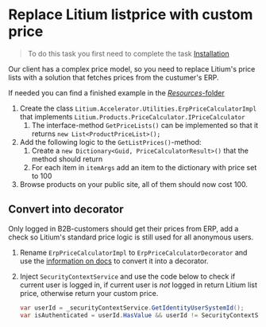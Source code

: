 # Replace Litium listprice with custom price

> To do this task you first need to complete the task [Installation](../Installation)

Our client has a complex price model, so you need to replace Litium's price lists with a solution that fetches prices from the custumer's ERP.

If needed you can find a finished example in the [_Resources_-folder](Resources/ErpPriceCalculatorDecorator.cs)

1. Create the class `Litium.Accelerator.Utilities.ErpPriceCalculatorImpl` that implements
`Litium.Products.PriceCalculator.IPriceCalculator`
    1. The interface-method `GetPriceLists()` can be implemented so that it returns `new List<ProductPriceList>();`
1. Add the following logic to the `GetListPrices()`-method:
    1. Create a `new Dictionary<Guid, PriceCalculatorResult>()` that the method should return
    1. For each item in `itemArgs` add an item to the dictionary with price set to 100
1. Browse products on your public site, all of them should now cost 100.

## Convert into decorator

Only logged in B2B-customers should get their prices from ERP, add a check so Litium's standard price logic is still used for all anonymous users.

1. Rename `ErpPriceCalculatorImpl` to `ErpPriceCalculatorDecorator` and use the [information on docs](https://docs.litium.com/documentation/architecture/dependency-injection/service-decorator) to convert it into a decorator.
1. Inject `SecurityContextService` and use the code below to check if current user is logged in, if current user is _not_ logged in return Litium list price, otherwise return your custom price.

    ```C#
    var userId = _securityContextService.GetIdentityUserSystemId();
    var isAuthenticated = userId.HasValue && userId != SecurityContextService.Everyone.SystemId;
    ```
